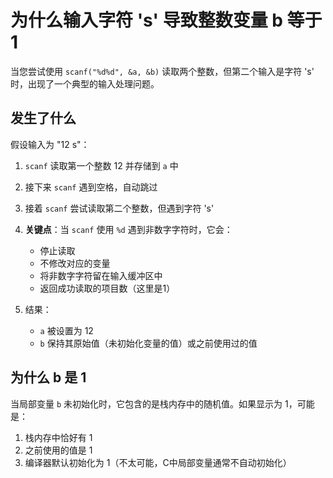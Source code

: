# 为什么输入字符 's' 导致整数变量 b 等于 1

当您尝试使用 `scanf("%d%d", &a, &b)` 读取两个整数，但第二个输入是字符 's' 时，出现了一个典型的输入处理问题。

## 发生了什么

假设输入为 "12 s"：

1. `scanf` 读取第一个整数 12 并存储到 `a` 中
2. 接下来 `scanf` 遇到空格，自动跳过
3. 接着 `scanf` 尝试读取第二个整数，但遇到字符 's'
4. **关键点**：当 `scanf` 使用 `%d` 遇到非数字字符时，它会：
   - 停止读取
   - 不修改对应的变量
   - 将非数字字符留在输入缓冲区中
   - 返回成功读取的项目数（这里是1）

5. 结果：
   - `a` 被设置为 12
   - `b` 保持其原始值（未初始化变量的值）或之前使用过的值

## 为什么 b 是 1

当局部变量 `b` 未初始化时，它包含的是栈内存中的随机值。如果显示为 1，可能是：

1. 栈内存中恰好有 1
2. 之前使用的值是 1
3. 编译器默认初始化为 1（不太可能，C中局部变量通常不自动初始化）

